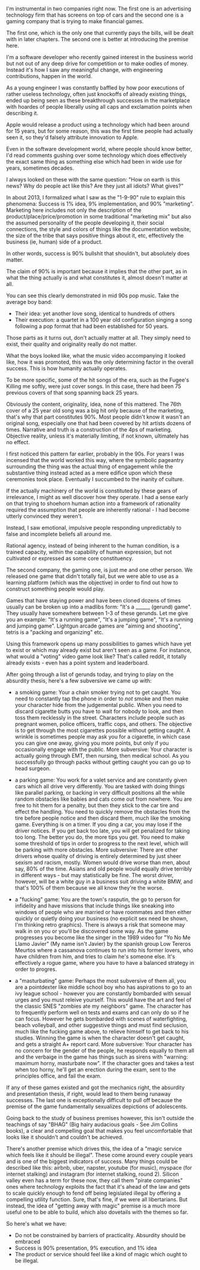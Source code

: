 I'm instrumental in two companies right now.  The first one is an advertising technology firm that has screens on top of cars and the second one is a gaming company that is trying to make financial games.

The first one, which is the only one that currently pays the bills, will be dealt with in later chapters. The second one is better at introducing the premise here.

I'm a software developer who recently gained interest in the business world but not out of any deep drive for competition or to make oodles of money. Instead it's how I saw any meaningful change, with engineering contributions, happen in the world.

As a young engineer I was constantly baffled by how poor executions of rather useless technology, often just knockoffs of already existing things, ended up being seen as these breakthrough successes in the marketplace with hoardes of people liberally using all caps and exclamation points when describing it. 

Apple would release a product using a technology which had been around for 15 years, but for some reason, this was the first time people had actually seen it, so they'd falsely attribute innovation to Apple. 

Even in the software development world, where people should know better, I'd read comments gushing over some technology which does effectively the exact same thing as something else which had been in wide use for years, sometimes decades. 

I always looked on these with the same question: "How on earth is this news? Why do people act like this? Are they just all idiots? What gives?"

In about 2013, I formalized what I saw as the "1-9-90" rule to explain this phenomena:  Success is 1% idea, 9% implementation, and 90% "marketing".  Marketing here includes not only the description of the product/place/price/promotion in some traditional "marketing mix" but also the assumed personality of the people developing it, their social connections, the style and colors of things like the documentation website, the size of the tribe that says positive things about it, etc, effectively the business (ie, human) side of a product.

In other words, success is 90% bullshit that shouldn't, but absolutely does matter.

The claim of 90% is important because it implies that the other part, as in what the thing actually is and what constitutes it, almost doesn't matter at all.

You can see this clearly demonstrated in mid 90s pop music. Take the average boy band: 

  * Their idea: yet another love song, identical to hundreds of others
  * Their execution: a quartet in a 100 year old configuration singing a song following a pop format that had been established for 50 years. 

Those parts as it turns out, don't actually matter at all. They simply need to exist, their quality and originality really do not matter.

What the boys looked like, what the music video accompanying it looked like, how it was promoted, this was the only determining factor in the overall success.  This is how humanity actually operates.

To be more specific, some of the hit songs of the era, such as the Fugee's Killing me softly, were just cover songs.  In this case, there had been 75 previous covers of that song spanning back 25 years. 

Obviously the content, originality, idea, none of this mattered. The 76th cover of a 25 year old song was a big hit only because of the marketing, that's why that part constitutes 90%. Most people didn't know it wasn't an original song, especially one that had been covered by hit artists dozens of times. Narrative and truth is a construction of the 4ps of marketing. Objective reality, unless it's materially limiting, if not known, ultimately has no effect.

I first noticed this pattern far earlier, probably in the 90s.  For years I was incensed that the world worked this way, where the symbolic pageantry surrounding the thing was the actual thing of engagement while the substantive thing instead acted as a mere edifice upon which these ceremonies took place. Eventually I succumbed to the inanity of culture.

If the actually machinery of the world is constituted by these gears of irrelevance, I might as well discover how they operate. I had a sense early on that trying to shoehorn human action into a framework of rationality required the assumption that people are inherently rational - I had become utterly convinced they weren't.

Instead, I saw emotional, impulsive people responding unpredictably to false and incomplete beliefs all around me.

Rational agency, instead of being inherent to the human condition, is a trained capacity, within the capability of human expression, but not cultivated or expressed as some core constituency.

The second company, the gaming one, is just me and one other person. We released one game that didn't totally fail, but we were able to use as a learning platform (which was the objective) in order to find out how to construct something people would play.

Games that have staying power and have been cloned dozens of times usually can be broken up into a madlibs form: "It's a ______ (gerund) game". They usually have somewhere between 1-3 of these gerunds.  Let me give you an example: "It's a running game", "It's a jumping game", "It's a running and jumping game". Lightgun arcade games are "aiming and shooting", tetris is a "packing and organizing" etc.

Using this framework opens up many possibilities to games which have yet to exist or which may already exist but aren't seen as a game. For instance, what would a "voting" video game look like? That's called reddit, it totally already exists - even has a point system and leaderboard. 

After going through a list of gerunds today, and trying to play on the absurdity thesis, here's a few subversive we came up with:

 * a smoking game: Your a chain smoker trying not to get caught. You need to constantly tap the phone in order to *not* smoke and then make your character hide from the judgemental public.  When you need to discard cigarette butts you have to wait for nobody to look, and then toss them recklessly in the street. Characters include people such as pregnant women, police officers, traffic cops, and others.  The objective is to get through the most cigarettes possible without getting caught.  A wrinkle is sometimes people may ask you for a cigarette, in which case you can give one away, giving you more points, but only if you occasionally engage with the public.
	More subversive: Your character is actually going through EMT, then nursing, then medical school. As you successfully go through packs without getting caught you can go up to head surgeon. 
 
 * a parking game: You work for a valet service and are constantly given cars which all drive very differently. You are tasked with doing things like parallel parking, or backing in very difficult positions all the while random obstacles like babies and cats come out from nowhere. You are free to hit them for a penalty, but then they stick to the car tire and effect the handling. You need to quickly remove the obstacles from the tire before people notice and then discard them, much like the smoking game. Everything is on a timer. If you ding a car, you may lose if the driver notices. If you get back too late, you will get penalized for taking too long. The better you do, the more tips you get. You need to make some threshold of tips in order to progress to the next level, which will be parking with more obstacles.
	More subversive: There are other drivers whose quality of driving is entirely determined by just sheer sexism and racism, mostly. Women would drive worse than men, about say, 80% of the time. Asians and old people would equally drive terribly in different ways - but may statistically be fine.  The worst driver, however, will be a white guy in a business suit driving a white BMW, and that's 100% of them because we all know they're the worse.
 
  * a "fucking" game: You are the town's rasputin, the go to person for infidelity and have missions that include things like sneaking into windows of people who are married or have roommates and then either quickly or quietly doing your business (no explicit sex need be shown, I'm thinking retro graphics). There is always a risk that someone may walk in on you or you'll be discovered some way. As the game progresses you become like the singer in the 1989 video for "Yo No Me Llamo Javier" (My name isn't Javier) by the spanish group Low Tereros Meurtos where a cassanova continues to run into his former lovers, who have children from him, and tries to claim he's someone else. It's effectively a rogue game, where you have to have a balanced strategy in order to progres.
  
  * a "masturbating" game: Perhaps the most subversive of them all, you are a pointdexter like middle school boy who has aspirations to go to an ivy league school - however you are constantly bombarded with sexual urges and you must releive yourself. This would have the art and feel of the classic SNES "zombies ate my neighbors" game. The character has to frequently perform well on tests and exams and can only do so if he can focus. However he gets bombarded with scenes of waterfighting, beach volleyball, and other suggestive things and must find seclusion, much like the fucking game above, to relieve himself to get back to his studies.  Winning the game is when the character doesn't get caught, and gets a straight A+ report card. 
	More subversive: Your character has no concern for the gender of the people, he responds equally to them all and the verbaige in the game has things such as sirens with "warning: maximum horny, masturbate now". If the character goes and takes a test when too horny, he'll get an erection during the exam, sent to the principles office, and fail the exam. 
  
If any of these games existed and got the mechanics right, the absurdity and presentation thesis, if right, would lead to them being runaway successes. The last one is exceptionally difficult to pull off because the premise of the game fundamentally sexualizes depictions of adolescents. 

Going back to the study of business premises however, this isn't outside the teachings of say "BHAG" (Big hairy audacious goals - See Jim Collins books), a clear and compelling goal that makes you feel uncomfortable that looks like it shouldn't and couldn't be achieved. 

There's another premise which drives this, the idea of a "magic service which feels like it should be illegal". These come around every couple years and is one of the biggest indicators of success. Many things could be described like this: airbnb, uber, napster, youtube (for music), myspace (for internet stalking) and instagram (for internet stalking, round 2). Silicon valley even has a term for these now, they call them "pirate companies" ones where technology exploits the fact that it's ahead of the law and gets to scale quickly enough to fend off being legislated illegal by offering a compelling utility function. Sure, that's fine, if we were all libertarians. But instead, the idea of "getting away with magic" premise is a much more useful one to be able to build, which also dovetails with the themes so far.

So here's what we have:

  * Do not be constrained by barriers of practicality. Absurdity should be embraced
  * Success is 90% presentation, 9% execution, and 1% idea
  * The product or service should feel like a kind of magic which ought to be illegal.
